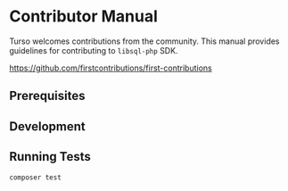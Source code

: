 # Contributor Manual

Turso welcomes contributions from the community. This manual provides guidelines for contributing to `libsql-php` SDK.

https://github.com/firstcontributions/first-contributions

## Prerequisites

## Development

## Running Tests

```bash
composer test
```
